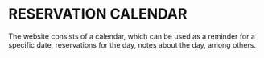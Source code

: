 # RESERVATION CALENDAR

The website consists of a calendar, which can be used as a reminder for a specific date, reservations for the day, notes about the day, among others.
